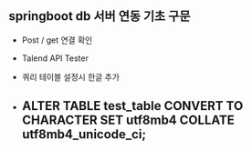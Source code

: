 ## springboot db 서버 연동 기초 구문 

- Post / get 연결 확인
- Talend API Tester

- 쿼리 테이블 설정시 한글 추가
- ## ALTER TABLE test_table CONVERT TO CHARACTER SET utf8mb4 COLLATE utf8mb4_unicode_ci;
